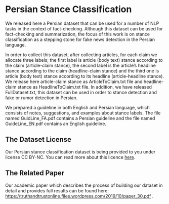 # Persian Stance Classification

We released here a Persian dataset that can be used for a number of NLP tasks in the context of fact-checking. Although this dataset can be used for fact-checking and summarization, the focus of this work is on stance classification as a stepping stone for fake news detection in the Persian language.

In order to collect this dataset, after collecting articles, for each claim we allocate three labels; the first label is article (body text) stance according to the claim (article-claim stance), the second label is the article’s headline stance according to the claim (headline-claim stance) and the third one is article (body text) stance according to its headline (article-headline stance). We release here article-claim stance as ArticleToClaim.txt file and headline-claim stance as HeadlineToClaim.txt file. In addition, we have released FullDataset.txt, this dataset can be used in order to stance detection and fake or rumor detection in Persian.

We prepared a guideline in both English and Persian language, which consists of notes, suggestions, and examples about stance labels. The file named GuidLine_FA.pdf contains a Persian guideline and the file named GuideLine_EN.pdf contains an English guideline.

## The Dataset License 

Our Persian stance classification dataset is being provided to you under license CC BY-NC. You can read more about this licence [here](https://creativecommons.org/licenses/by-nc/4.0).

## The Related Paper

Our academic paper which describes the process of building our dataset in detail and provides full results can be found here: https://truthandtrustonline.files.wordpress.com/2019/10/paper_30.pdf .
